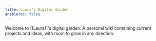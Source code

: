```yaml
---
title: Laura's Digital Garden
enableToc: false
---
```


Welcome to [[Laura]]'s digital garden. A personal wiki containing current projects and ideas, with room to grow in any direction.

